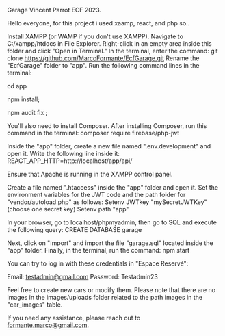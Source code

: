 
Garage Vincent Parrot ECF 2023.

Hello everyone, for this project i used xaamp, react, and php
so..
 
Install XAMPP (or WAMP if you don't use XAMPP).
Navigate to C:/xampp/htdocs in File Explorer.
Right-click in an empty area inside this folder and click "Open in Terminal."
In the terminal, enter the command: git clone https://github.com/MarcoFormante/EcfGarage.git
Rename the "EcfGarage" folder to "app".
Run the following command lines in the terminal:

cd app

npm install;

npm audit fix ;

You'll also need to install Composer. 
After installing Composer, run this command in the terminal:
composer require firebase/php-jwt

Inside the "app" folder, create a new file named ".env.development" and open it.
Write the following line inside it:
REACT_APP_HTTP=http://localhost/app/api/

Ensure that Apache is running in the XAMPP control panel.

Create a file named ".htaccess" inside the "app" folder and open it. Set the environment variables for the JWT code and the path folder for "vendor/autoload.php" as follows:
Setenv JWTkey "mySecretJWTKey" (choose one secret key)
Setenv path "app"

In your browser, go to localhost/phpmyadmin, then go to SQL and execute the following query:
CREATE DATABASE garage 

Next, click on "Import" and import the file "garage.sql" located inside the "app" folder.
Finally, in the terminal, run the command: npm start

You can try to log in with these credentials in "Espace Reservé":

Email: testadmin@gmail.com
Password: Testadmin23

Feel free to create new cars or modify them. Please note that there are no images in the images/uploads folder related to the path images in the "car_images" table.

If you need any assistance, please reach out to formante.marco@gmail.com.
